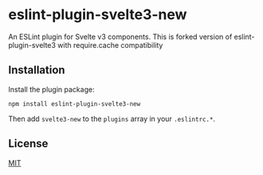 # eslint-plugin-svelte3-new

An ESLint plugin for Svelte v3 components. 
This is forked version of eslint-plugin-svelte3 with require.cache compatibility

## Installation

Install the plugin package:

```
npm install eslint-plugin-svelte3-new
```

Then add `svelte3-new` to the `plugins` array in your `.eslintrc.*`.


## License

[MIT](LICENSE)

